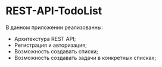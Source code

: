 # REST-API-TodoList
В данном приложении реализованны:
  <ul><li>Архитекстура REST API;
  <li>Регистрация и авторизация;
  <li>Возможность создавать списки;
  <li>Возможность создавать задачи в конкретных списках;
